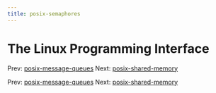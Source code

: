 ```yaml
---
title: posix-semaphores
---
```




# The Linux Programming Interface

Prev:
[posix-message-queues](posix-message-queues.md)
Next:
[posix-shared-memory](posix-shared-memory.md)

Prev:
[posix-message-queues](posix-message-queues.md)
Next:
[posix-shared-memory](posix-shared-memory.md)
